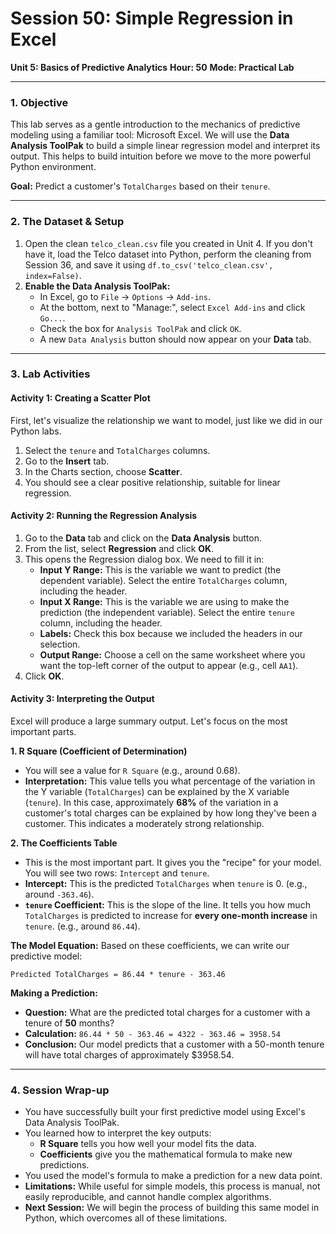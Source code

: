 # Session 50: Simple Regression in Excel

**Unit 5: Basics of Predictive Analytics**
**Hour: 50**
**Mode: Practical Lab**

---

### 1. Objective

This lab serves as a gentle introduction to the mechanics of predictive modeling using a familiar tool: Microsoft Excel. We will use the **Data Analysis ToolPak** to build a simple linear regression model and interpret its output. This helps to build intuition before we move to the more powerful Python environment.

**Goal:** Predict a customer's `TotalCharges` based on their `tenure`.

---

### 2. The Dataset & Setup

1.  Open the clean `telco_clean.csv` file you created in Unit 4. If you don't have it, load the Telco dataset into Python, perform the cleaning from Session 36, and save it using `df.to_csv('telco_clean.csv', index=False)`.
2.  **Enable the Data Analysis ToolPak:**
    *   In Excel, go to `File` -> `Options` -> `Add-ins`.
    *   At the bottom, next to "Manage:", select `Excel Add-ins` and click `Go...`.
    *   Check the box for `Analysis ToolPak` and click `OK`.
    *   A new `Data Analysis` button should now appear on your **Data** tab.

---

### 3. Lab Activities

#### Activity 1: Creating a Scatter Plot

First, let's visualize the relationship we want to model, just like we did in our Python labs.
1.  Select the `tenure` and `TotalCharges` columns.
2.  Go to the **Insert** tab.
3.  In the Charts section, choose **Scatter**.
4.  You should see a clear positive relationship, suitable for linear regression.

#### Activity 2: Running the Regression Analysis

1.  Go to the **Data** tab and click on the **Data Analysis** button.
2.  From the list, select **Regression** and click **OK**.
3.  This opens the Regression dialog box. We need to fill it in:
    *   **Input Y Range:** This is the variable we want to predict (the dependent variable). Select the entire `TotalCharges` column, including the header.
    *   **Input X Range:** This is the variable we are using to make the prediction (the independent variable). Select the entire `tenure` column, including the header.
    *   **Labels:** Check this box because we included the headers in our selection.
    *   **Output Range:** Choose a cell on the same worksheet where you want the top-left corner of the output to appear (e.g., cell `AA1`).
4.  Click **OK**.

#### Activity 3: Interpreting the Output

Excel will produce a large summary output. Let's focus on the most important parts.

**1. R Square (Coefficient of Determination)**
*   You will see a value for `R Square` (e.g., around 0.68).
*   **Interpretation:** This value tells you what percentage of the variation in the Y variable (`TotalCharges`) can be explained by the X variable (`tenure`). In this case, approximately **68%** of the variation in a customer's total charges can be explained by how long they've been a customer. This indicates a moderately strong relationship.

**2. The Coefficients Table**
*   This is the most important part. It gives you the "recipe" for your model. You will see two rows: `Intercept` and `tenure`.
*   **Intercept:** This is the predicted `TotalCharges` when `tenure` is 0. (e.g., around `-363.46`).
*   **`tenure` Coefficient:** This is the slope of the line. It tells you how much `TotalCharges` is predicted to increase for **every one-month increase** in `tenure`. (e.g., around `86.44`).

**The Model Equation:**
Based on these coefficients, we can write our predictive model:

`Predicted TotalCharges = 86.44 * tenure - 363.46`

**Making a Prediction:**
*   **Question:** What are the predicted total charges for a customer with a tenure of **50** months?
*   **Calculation:** `86.44 * 50 - 363.46 = 4322 - 363.46 = 3958.54`
*   **Conclusion:** Our model predicts that a customer with a 50-month tenure will have total charges of approximately $3958.54.

---

### 4. Session Wrap-up

*   You have successfully built your first predictive model using Excel's Data Analysis ToolPak.
*   You learned how to interpret the key outputs:
    *   **R Square** tells you how well your model fits the data.
    *   **Coefficients** give you the mathematical formula to make new predictions.
*   You used the model's formula to make a prediction for a new data point.
*   **Limitations:** While useful for simple models, this process is manual, not easily reproducible, and cannot handle complex algorithms.
*   **Next Session:** We will begin the process of building this same model in Python, which overcomes all of these limitations.